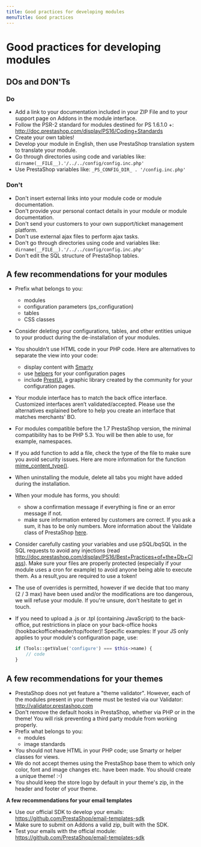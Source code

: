 ```yaml
---
title: Good practices for developing modules
menuTitle: Good practices
---
```


# Good practices for developing modules

## DOs and DON'Ts

### Do

- Add a link to your documentation included in your ZIP File and to your support page on Addons in the module interface.
- Follow the PSR-2 standard for modules destined for PS 1.6.1.0 +: http://doc.prestashop.com/display/PS16/Coding+Standards
- Create your own tables!
- Develop your module in English, then use PrestaShop translation system to translate your module.
- Go through directories using code and variables like: `dirname(__FILE__).'/../../config/config.inc.php'`
- Use PrestaShop variables like: `_PS_CONFIG_DIR_ . '/config.inc.php'`

### Don't

- Don't insert external links into your module code or module documentation.
- Don't provide your personal contact details in your module or module documentation.
- Don't send your customers to your own support/ticket management platform.
- Don't use external ajax files to perform ajax tasks.
- Don't go through directories using code and variables like: `dirname(__FILE__).'/../../config/config.inc.php'`
- Don't edit the SQL structure of PrestaShop tables.

## A few recommendations for your modules

- Prefix what belongs to you:
	- modules
	- configuration parameters (ps_configuration)
	- tables
	- CSS classes
	
- Consider deleting your configurations, tables, and other entities unique to your product during the de-installation of your modules.

- You shouldn't use HTML code in your PHP code. Here are alternatives to separate the view into your code:
	- display content with [Smarty](http://doc.prestashop.com/display/PS16/Displaying+content+on+the+front+office)
	- use [helpers](http://doc.prestashop.com/display/PS16/Adding+a+configuration+page) for your configuration pages
	- include [PrestUI](https://github.com/Scritik/prestui), a graphic library created by the community for your configuration pages.

- Your module interface has to match the back office interface. Customized interfaces aren’t validated/accepted. Please use the alternatives explained before to help you create an interface that matches merchants' BO.

- For modules compatible before the 1.7 PrestaShop version, the minimal compatibility has to be PHP 5.3. You will be then able to use, for example, namespaces.

- If you add function to add a file, check the type of the file to make sure you avoid security issues. Here are more information for the function [mime_content_type()](http://php.net/manual/en/function.mime-content-type.php).

- When uninstalling the module, delete all tabs you might have added during the installation.

- When your module has forms, you should:
	- show a confirmation message if everything is fine or an error message if not.
	- make sure information entered by customers are correct. If you ask a sum, it has to be only numbers. More information about the Validate class of PrestaShop [here](https://github.com/PrestaShop/PrestaShop/blob/develop/classes/Validate.php).

- Consider carefully casting your variables and use pSQL/bqSQL in the SQL requests to avoid any injections (read http://doc.prestashop.com/display/PS16/Best+Practices+of+the+Db+Class). Make sure your files are properly protected (especially if your module uses a cron for example) to avoid anyone being able to execute them. As a result,you are required to use a token!

- The use of overrides is permitted, however if we decide that too many (2 / 3 max) have been used and/or the modifications are too dangerous, we will refuse your module. If you're unsure, don't hesitate to get in touch.

- If you need to upload a .js or .tpl (containing JavaScript) to the back-office, put restrictions in place on your back-office hooks (hookbackofficeheader/top/footer)! Specific examples: If your JS only applies to your module's configuration page, use:  
	
	```php
	if (Tools::getValue('configure') === $this->name) {
		// code
	}
	```

## A few recommendations for your themes

- PrestaShop does not yet feature a "theme validator". However, each of the modules present in your theme must be tested via our Validator: http://validator.prestashop.com
- Don't remove the default hooks in PrestaShop, whether via PHP or in the theme! You will risk preventing a third party module from working properly.
- Prefix what belongs to you:
	- modules
	- image standards
- You should not have HTML in your PHP code; use Smarty or helper classes for views.
- We do not accept themes using the PrestaShop base them to which only color, font and image changes etc. have been made. You should create a unique theme!  :-)
- You should keep the store logo by default in your theme's zip, in the header and footer of your theme.

**A few recommendations for your email templates**

- Use our official SDK to develop your emails: https://github.com/PrestaShop/email-templates-sdk
- Make sure to submit on Addons a valid zip, built with the SDK.
- Test your emails with the official module: https://github.com/PrestaShop/email-templates-sdk
